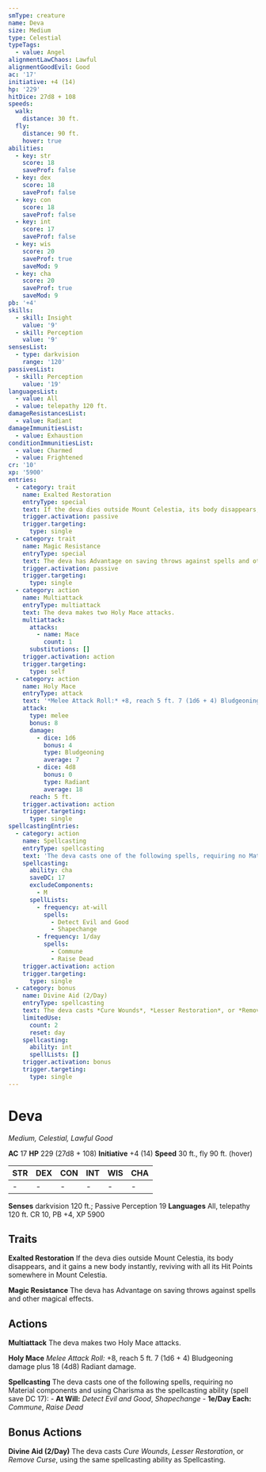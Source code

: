 ```yaml
---
smType: creature
name: Deva
size: Medium
type: Celestial
typeTags:
  - value: Angel
alignmentLawChaos: Lawful
alignmentGoodEvil: Good
ac: '17'
initiative: +4 (14)
hp: '229'
hitDice: 27d8 + 108
speeds:
  walk:
    distance: 30 ft.
  fly:
    distance: 90 ft.
    hover: true
abilities:
  - key: str
    score: 18
    saveProf: false
  - key: dex
    score: 18
    saveProf: false
  - key: con
    score: 18
    saveProf: false
  - key: int
    score: 17
    saveProf: false
  - key: wis
    score: 20
    saveProf: true
    saveMod: 9
  - key: cha
    score: 20
    saveProf: true
    saveMod: 9
pb: '+4'
skills:
  - skill: Insight
    value: '9'
  - skill: Perception
    value: '9'
sensesList:
  - type: darkvision
    range: '120'
passivesList:
  - skill: Perception
    value: '19'
languagesList:
  - value: All
  - value: telepathy 120 ft.
damageResistancesList:
  - value: Radiant
damageImmunitiesList:
  - value: Exhaustion
conditionImmunitiesList:
  - value: Charmed
  - value: Frightened
cr: '10'
xp: '5900'
entries:
  - category: trait
    name: Exalted Restoration
    entryType: special
    text: If the deva dies outside Mount Celestia, its body disappears, and it gains a new body instantly, reviving with all its Hit Points somewhere in Mount Celestia.
    trigger.activation: passive
    trigger.targeting:
      type: single
  - category: trait
    name: Magic Resistance
    entryType: special
    text: The deva has Advantage on saving throws against spells and other magical effects.
    trigger.activation: passive
    trigger.targeting:
      type: single
  - category: action
    name: Multiattack
    entryType: multiattack
    text: The deva makes two Holy Mace attacks.
    multiattack:
      attacks:
        - name: Mace
          count: 1
      substitutions: []
    trigger.activation: action
    trigger.targeting:
      type: self
  - category: action
    name: Holy Mace
    entryType: attack
    text: '*Melee Attack Roll:* +8, reach 5 ft. 7 (1d6 + 4) Bludgeoning damage plus 18 (4d8) Radiant damage.'
    attack:
      type: melee
      bonus: 8
      damage:
        - dice: 1d6
          bonus: 4
          type: Bludgeoning
          average: 7
        - dice: 4d8
          bonus: 0
          type: Radiant
          average: 18
      reach: 5 ft.
    trigger.activation: action
    trigger.targeting:
      type: single
spellcastingEntries:
  - category: action
    name: Spellcasting
    entryType: spellcasting
    text: 'The deva casts one of the following spells, requiring no Material components and using Charisma as the spellcasting ability (spell save DC 17): - **At Will:** *Detect Evil and Good*, *Shapechange* - **1e/Day Each:** *Commune*, *Raise Dead*'
    spellcasting:
      ability: cha
      saveDC: 17
      excludeComponents:
        - M
      spellLists:
        - frequency: at-will
          spells:
            - Detect Evil and Good
            - Shapechange
        - frequency: 1/day
          spells:
            - Commune
            - Raise Dead
    trigger.activation: action
    trigger.targeting:
      type: single
  - category: bonus
    name: Divine Aid (2/Day)
    entryType: spellcasting
    text: The deva casts *Cure Wounds*, *Lesser Restoration*, or *Remove Curse*, using the same spellcasting ability as Spellcasting.
    limitedUse:
      count: 2
      reset: day
    spellcasting:
      ability: int
      spellLists: []
    trigger.activation: bonus
    trigger.targeting:
      type: single
---
```


# Deva
*Medium, Celestial, Lawful Good*

**AC** 17
**HP** 229 (27d8 + 108)
**Initiative** +4 (14)
**Speed** 30 ft., fly 90 ft. (hover)

| STR | DEX | CON | INT | WIS | CHA |
| --- | --- | --- | --- | --- | --- |
| - | - | - | - | - | - |

**Senses** darkvision 120 ft.; Passive Perception 19
**Languages** All, telepathy 120 ft.
CR 10, PB +4, XP 5900

## Traits

**Exalted Restoration**
If the deva dies outside Mount Celestia, its body disappears, and it gains a new body instantly, reviving with all its Hit Points somewhere in Mount Celestia.

**Magic Resistance**
The deva has Advantage on saving throws against spells and other magical effects.

## Actions

**Multiattack**
The deva makes two Holy Mace attacks.

**Holy Mace**
*Melee Attack Roll:* +8, reach 5 ft. 7 (1d6 + 4) Bludgeoning damage plus 18 (4d8) Radiant damage.

**Spellcasting**
The deva casts one of the following spells, requiring no Material components and using Charisma as the spellcasting ability (spell save DC 17): - **At Will:** *Detect Evil and Good*, *Shapechange* - **1e/Day Each:** *Commune*, *Raise Dead*

## Bonus Actions

**Divine Aid (2/Day)**
The deva casts *Cure Wounds*, *Lesser Restoration*, or *Remove Curse*, using the same spellcasting ability as Spellcasting.
